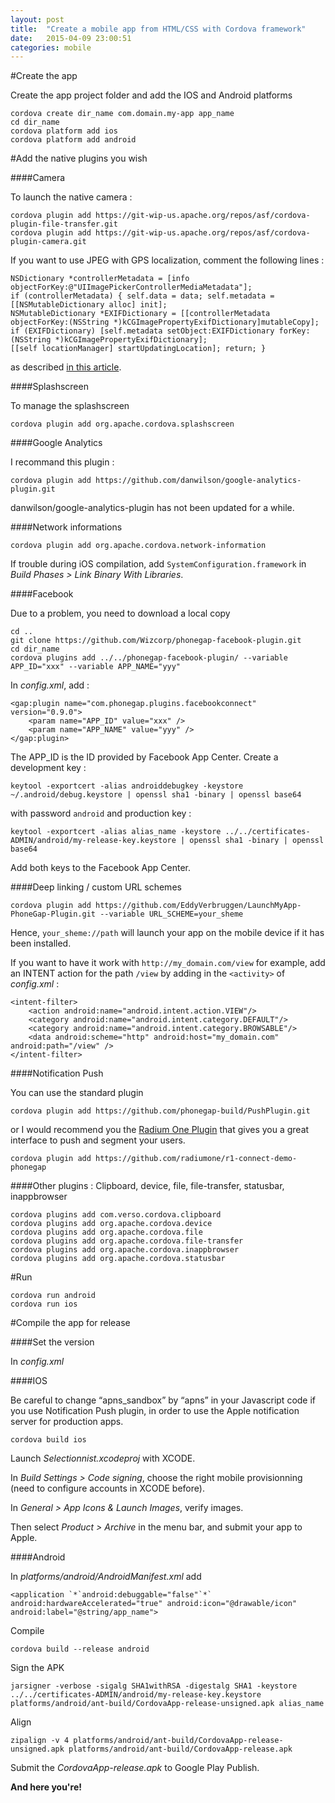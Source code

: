 ```yaml
---
layout: post
title:  "Create a mobile app from HTML/CSS with Cordova framework"
date:   2015-04-09 23:00:51
categories: mobile
---
```


#Create the app 
		
Create the app project folder and add the IOS and Android platforms

	cordova create dir_name com.domain.my-app app_name
	cd dir_name
	cordova platform add ios
	cordova platform add android

#Add the native plugins you wish


####Camera 

To launch the native camera :

	cordova plugin add https://git-wip-us.apache.org/repos/asf/cordova-plugin-file-transfer.git
	cordova plugin add https://git-wip-us.apache.org/repos/asf/cordova-plugin-camera.git

If you want to use JPEG with GPS localization, comment the following lines :

	NSDictionary *controllerMetadata = [info objectForKey:@"UIImagePickerControllerMediaMetadata"];
	if (controllerMetadata) { self.data = data; self.metadata = [[NSMutableDictionary alloc] init];
	NSMutableDictionary *EXIFDictionary = [[controllerMetadata objectForKey:(NSString *)kCGImagePropertyExifDictionary]mutableCopy]; 
	if (EXIFDictionary) [self.metadata setObject:EXIFDictionary forKey:(NSString *)kCGImagePropertyExifDictionary]; 
	[[self locationManager] startUpdatingLocation]; return; }

as described [in this article](http://stackoverflow.com/questions/17253139/how-to-remove-location-services-request-from-phonegap-ios-6-app).

####Splashscreen

To manage the splashscreen

	cordova plugin add org.apache.cordova.splashscreen


####Google Analytics 

I recommand this plugin : 

	cordova plugin add https://github.com/danwilson/google-analytics-plugin.git

danwilson/google-analytics-plugin has not been updated for a while.

####Network informations

	cordova plugin add org.apache.cordova.network-information

If trouble during iOS compilation, add `SystemConfiguration.framework` in *Build Phases > Link Binary With Libraries*.

####Facebook

Due to a problem, you need to download a local copy

	cd ..
	git clone https://github.com/Wizcorp/phonegap-facebook-plugin.git
	cd dir_name
	cordova plugins add ../../phonegap-facebook-plugin/ --variable APP_ID="xxx" --variable APP_NAME="yyy"

In *config.xml*, add :

	<gap:plugin name="com.phonegap.plugins.facebookconnect" version="0.9.0">
		<param name="APP_ID" value="xxx" />
		<param name="APP_NAME" value="yyy" />
	</gap:plugin>

The APP_ID is the ID provided by Facebook App Center. Create a development key : 

	keytool -exportcert -alias androiddebugkey -keystore ~/.android/debug.keystore | openssl sha1 -binary | openssl base64	

with password `android` and production key : 

	keytool -exportcert -alias alias_name -keystore ../../certificates-ADMIN/android/my-release-key.keystore | openssl sha1 -binary | openssl base64

Add both keys to the Facebook App Center.

####Deep linking / custom URL schemes

	cordova plugin add https://github.com/EddyVerbruggen/LaunchMyApp-PhoneGap-Plugin.git --variable URL_SCHEME=your_sheme

Hence, `your_sheme://path` will launch your app on the mobile device if it has been installed.

If you want to have it work with `http://my_domain.com/view` for example, add an INTENT action for the path `/view` by adding in the `<activity>` of *config.xml* :

	<intent-filter>
		<action android:name="android.intent.action.VIEW"/>
		<category android:name="android.intent.category.DEFAULT"/>
		<category android:name="android.intent.category.BROWSABLE"/>
		<data android:scheme="http" android:host="my_domain.com" android:path="/view" />
	</intent-filter>

####Notification Push

You can use the standard plugin

	cordova plugin add https://github.com/phonegap-build/PushPlugin.git

or I would recommend you the [Radium One Plugin](https://github.com/radiumone/r1-connect-demo-phonegap) that gives you a great interface to push and segment your users.

	cordova plugin add https://github.com/radiumone/r1-connect-demo-phonegap

####Other plugins : Clipboard, device, file, file-transfer, statusbar, inappbrowser

	cordova plugins add com.verso.cordova.clipboard
	cordova plugins add org.apache.cordova.device
	cordova plugins add org.apache.cordova.file
	cordova plugins add org.apache.cordova.file-transfer
	cordova plugins add org.apache.cordova.inappbrowser
	cordova plugins add org.apache.cordova.statusbar


#Run 

	cordova run android
	cordova run ios


#Compile the app for release

####Set the version

In *config.xml*

####IOS

Be careful to change “apns_sandbox” by “apns” in your Javascript code if you use Notification Push plugin, in order to use the Apple notification server for production apps.

	cordova build ios	

Launch *Selectionnist.xcodeproj* with XCODE.

In *Build Settings > Code signing*, choose the right mobile provisionning (need to configure accounts in XCODE before).

In *General > App Icons & Launch Images*, verify images.

Then select *Product > Archive* in the menu bar, and submit your app to Apple.

####Android

In *platforms/android/AndroidManifest.xml* add

	<application `*`android:debuggable="false"`*` android:hardwareAccelerated="true" android:icon="@drawable/icon" android:label="@string/app_name">

Compile

	cordova build --release android

Sign the APK

	jarsigner -verbose -sigalg SHA1withRSA -digestalg SHA1 -keystore ../../certificates-ADMIN/android/my-release-key.keystore  platforms/android/ant-build/CordovaApp-release-unsigned.apk alias_name

Align 

	zipalign -v 4 platforms/android/ant-build/CordovaApp-release-unsigned.apk platforms/android/ant-build/CordovaApp-release.apk

Submit the *CordovaApp-release.apk* to Google Play Publish.

**And here you're!**

